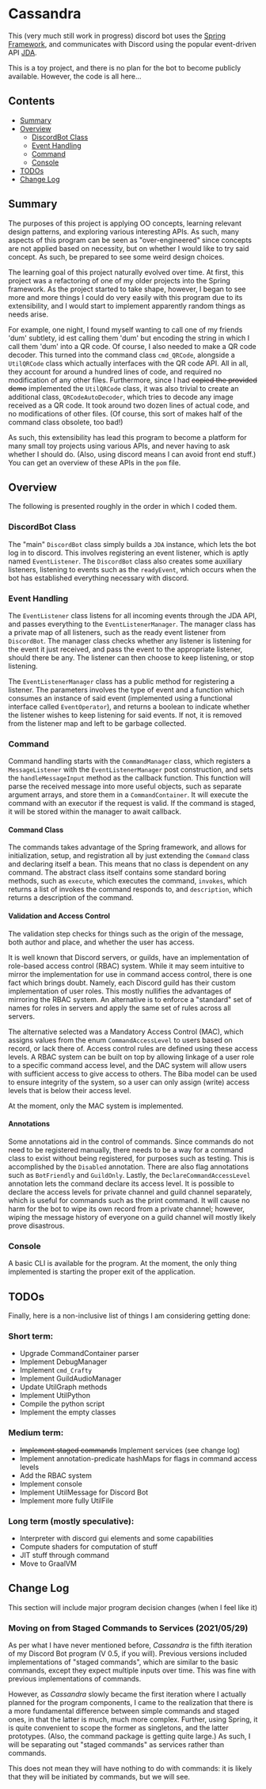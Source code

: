 # Cassandra
This (very much still work in progress) discord bot uses the [Spring Framework](https://spring.io/),
and communicates with Discord using the popular event-driven API [JDA](https://github.com/DV8FromTheWorld/JDA).

This is a toy project, and there is no plan for the bot to become publicly available. However, the code is all here...

## Contents
- [Summary](#summary)
- [Overview](#overview)
    - [DiscordBot Class](#discordBot-class)
    - [Event Handling](#event-handling)
    - [Command](#command)
    - [Console](#console)
- [TODOs](#todos)
- [Change Log](#change-log)

## Summary
The purposes of this project is applying OO concepts, learning relevant design patterns, and exploring various interesting
APIs. As such,
many aspects of this program can be seen as "over-engineered" since concepts are not applied based on necessity,
but on whether I would like to try said concept.
As such, be prepared to see some weird design choices.

The learning goal of this project naturally evolved over time. At first, this project was a refactoring of one of my
older projects into the Spring framework. As the project started to take shape, however, I began to see more and more
things I could do very easily with this program due to its extensibility, and I would start to
implement apparently random things as needs arise.

For example, one night, I found myself wanting to call one of my friends 'dum' subtlety, id est calling them 'dum' but
encoding the string in which I call them 'dum' into a QR code. Of course, I also needed to make a QR code decoder. This
turned into the command class `cmd_QRCode`, alongside a `UtilQRCode` class which actually interfaces with the QR code
API. All in all, they account for around a hundred lines of code, and required no modification of any other files.
Furthermore, since I had ~~copied the provided demo~~ implemented the `UtilQRCode` class, it was also trivial to create
an additional class, `QRCodeAutoDecoder`, which tries to decode any image received as a QR code. It took around two
dozen lines of actual code, and no modifications of other files. (Of course, this sort of makes half of the command class
obsolete, too bad!)

As such, this extensibility has lead this program to become a platform for many small toy projects using various APIs,
and never having to ask whether I should do. (Also, using discord means I can avoid front end stuff.) You can get an
overview of these APIs in the `pom` file.

## Overview
The following is presented roughly in the order in which I coded them.

### DiscordBot Class
The "main" `DiscordBot` class simply builds a `JDA` instance, which lets the bot log in to discord.
This involves registering an event listener, which is aptly named `EventListener`.
The `DiscordBot` class also creates some auxiliary listeners, listening to events such as the `readyEvent`,
which occurs when the bot has established everything necessary with discord.

### Event Handling
The `EventListener` class listens for all incoming events through the JDA API,
and passes everything to the `EventListenerManager`. The manager class has a private map of all listeners,
such as the ready event listener from `DiscordBot`.
The manager class checks whether any listener is listening for the event it just received,
and pass the event to the appropriate listener, should there be any.
The listener can then choose to keep listening, or stop listening.

The `EventListenerManager` class has a public method for registering a listener.
The parameters involves the type of event and a function which consumes an instance of said event
(implemented using a functional interface called `EventOperator`),
and returns a boolean to indicate whether the listener wishes to keep listening for said events.
If not, it is removed from the listener map and left to be garbage collected.

### Command
Command handling starts with the `CommandManager` class, which registers a `MessageListener` with the
`EventListenerManager` post construction, and sets the `handleMessageInput` method as the callback function.
This function will parse the received message into more useful objects, such as separate argument arrays,
and store them in a `CommandContainer`.
It will execute the command with an executor if the request is valid. If the command is staged, it will be stored within
the manager to await callback.

#### Command Class
The commands takes advantage of the Spring framework, and allows for initialization, setup, and registration all by
just extending the `Command` class and declaring itself a bean. This means that no class is dependent on any command.
The abstract class itself contains some standard boring methods, such as `execute`, which executes the command,
`invokes`, which returns a list of invokes the command responds to, and `description`, which returns a description of
the command.

#### Validation and Access Control
The validation step checks for things such as the origin of the message, both author and place, and whether the user
has access.

It is well known that Discord servers, or guilds, have an implementation of role-based access control (RBAC) system.
While it may seem intuitive to mirror the implementation for use in command access control, there is one fact which brings doubt.
Namely, each Discord guild has their custom implementation of user roles.
This mostly nullifies the advantages of mirroring the RBAC system.
An alternative is to enforce a "standard" set of names for roles in servers and apply the same set of rules across all
servers.

The alternative selected was a Mandatory Access Control (MAC), which assigns values from the enum `CommandAccessLevel`
to users based on record, or lack there of. Access control rules are defined using these access levels.
A RBAC system can be built on top by allowing linkage of a user role to a specific command access level, and the DAC
system will allow users with sufficient access to give access to others. The Biba model can be used to ensure integrity of
the system, so a user can only assign (write) access levels that is below their access level.

At the moment, only the MAC system is implemented.

#### Annotations
Some annotations aid in the control of commands. Since commands do not need to be registered manually, there needs to be
a way for a command class to exist without being registered, for purposes such as testing. This is accomplished by the
`Disabled` annotation. There are also flag annotations such as `BotFriendly` and `GuildOnly`. Lastly, the
`DeclareCommandAccessLevel` annotation lets the command declare its access level. It is possible to declare the access
levels for private channel and guild channel separately, which is useful for commands such as the print command. It will
cause no harm for the bot to wipe its own record from a private channel; however, wiping the message history of everyone
on a guild channel will mostly likely prove disastrous.

### Console
A basic CLI is available for the program. At the moment, the only thing implemented is starting the proper exit of the 
application.

## TODOs
Finally, here is a non-inclusive list of things I am considering getting done:

### Short term:
- Upgrade CommandContainer parser
- Implement DebugManager
- Implement `cmd_Crafty`
- Implement GuildAudioManager
- Update UtilGraph methods
- Implement UtilPython
- Compile the python script
- Implement the empty classes

### Medium term:
- ~~Implement staged commands~~ Implement services (see change log)
- Implement annotation-predicate hashMaps for flags in command access levels
- Add the RBAC system
- Implement console
- Implement UtilMessage for Discord Bot
- Implement more fully UtilFile

### Long term (mostly speculative):
- Interpreter with discord gui elements and some capabilities
- Compute shaders for computation of stuff
- JIT stuff through command
- Move to GraalVM

## Change Log
This section will include major program decision changes (when I feel like it)

### Moving on from Staged Commands to Services (2021/05/29)

As per what I have never mentioned before, *Cassandra* is the fifth iteration of my Discord Bot program 
(V 0.5, if you will). Previous versions included implementations of "staged commands", which are similar to the basic
commands, except they expect multiple inputs over time. This was fine with previous implementations of commands.

However, as *Cassandra* slowly became the first iteration where I actually planned for the program components, I came to
the realization that there is a more fundamental difference between simple commands and staged ones, in that the latter
is much, much more complex. Further, using Spring, it is quite convenient to scope the former as singletons, and the 
latter prototypes. (Also, the command package is getting quite large.) As such, I will be separating out "staged commands"
as services rather than commands.

This does not mean they will have nothing to do with commands: it is likely that they will be initiated by commands, but
we will see.
